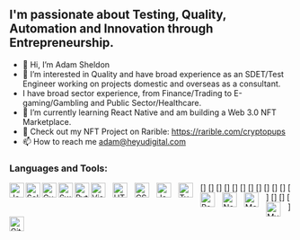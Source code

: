 ## I'm passionate about Testing, Quality, Automation and Innovation through Entrepreneurship. 

- 👋 Hi, I’m Adam Sheldon
- 👀 I’m interested in Quality and have broad experience as an SDET/Test Engineer working on projects domestic and overseas as a consultant.
- I have broad sector experience, from Finance/Trading to E-gaming/Gambling and Public Sector/Healthcare. 
- 🌱 I’m currently learning React Native and am building a Web 3.0 NFT Marketplace. 
- 🐶 Check out my NFT Project on Rarible: https://rarible.com/cryptopups
- 📫 How to reach me adam@heyudigital.com

### Languages and Tools:

[<img align="left" alt="Java" width="26px" src="https://cdn.jsdelivr.net/gh/devicons/devicon/icons/java/java-original-wordmark.svg" />]
[<img align="left" alt="Selenium" width="26px" src="https://cdn.jsdelivr.net/gh/devicons/devicon/icons/selenium/selenium-original.svg" />]
[<img align="left" alt="Cucumber" width="26px" src="https://cdn.jsdelivr.net/gh/devicons/devicon/icons/cucumber/cucumber-plain.svg" />]
[<img align="left" alt="Swift" width="26px" src="https://cdn.jsdelivr.net/gh/devicons/devicon/icons/swift/swift-plain.svg" />]
[<img align="left" alt="Python" width="26px" src="https://cdn.jsdelivr.net/gh/devicons/devicon/icons/python/python-original.svg" />]
[<img align="left" alt="Visual Studio Code" width="26px" src="https://cdn.jsdelivr.net/gh/devicons/devicon/icons/vscode/vscode-original.svg" style="padding-right:10px;" />]
[<img align="left" alt="HTML5" width="26px" src="https://cdn.jsdelivr.net/gh/devicons/devicon/icons/html5/html5-original.svg" style="padding-right:10px;" />]
[<img align="left" alt="CSS3" width="26px" src="https://cdn.jsdelivr.net/gh/devicons/devicon/icons/css3/css3-original.svg" style="padding-right:10px;" />]
[<img align="left" alt="JavaScript" width="26px" src="https://cdn.jsdelivr.net/gh/devicons/devicon/icons/javascript/javascript-original.svg" style="padding-right:10px;" />]
[<img align="left" alt="TypeScript" width="26px" src="https://cdn.jsdelivr.net/gh/devicons/devicon/icons/typescript/typescript-original.svg" style="padding-right:10px;" />]
[<img align="left" alt="React" width="26px" src="https://cdn.jsdelivr.net/gh/devicons/devicon/icons/react/react-original.svg" style="padding-right:10px;" />]
[<img align="left" alt="Node.js" width="26px" src="https://cdn.jsdelivr.net/gh/devicons/devicon/icons/nodejs/nodejs-original.svg" style="padding-right:10px;" />]
[<img align="left" alt="MongoDB" width="26px" src="https://cdn.jsdelivr.net/gh/devicons/devicon/icons/mongodb/mongodb-original.svg" style="padding-right:10px;" />]
[<img align="left" alt="MySQL" width="26px" src="https://cdn.jsdelivr.net/gh/devicons/devicon/icons/mysql/mysql-original.svg" style="padding-right:10px;" />]
[<img align="left" alt="Git" width="26px" src="https://cdn.jsdelivr.net/gh/devicons/devicon/icons/git/git-original.svg" style="padding-right:10px;" />]
